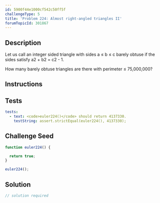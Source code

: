 ```yaml
---
id: 5900f44e1000cf542c50ff5f
challengeType: 5
title: 'Problem 224: Almost right-angled triangles II'
forumTopicId: 301867
---
```


## Description

<section id='description'>

Let us call an integer sided triangle with sides a ≤ b ≤ c barely obtuse if the sides satisfy a2 + b2 = c2 - 1.

How many barely obtuse triangles are there with perimeter ≤ 75,000,000?

</section>

## Instructions

<section id='instructions'>

</section>

## Tests

<section id='tests'>

```yml
tests:
  - text: <code>euler224()</code> should return 4137330.
    testString: assert.strictEqual(euler224(), 4137330);

```

</section>

## Challenge Seed

<section id='challengeSeed'>

<div id='js-seed'>

```js
function euler224() {

  return true;
}

euler224();
```

</div>

</section>

## Solution

<section id='solution'>

```js
// solution required
```

</section>

